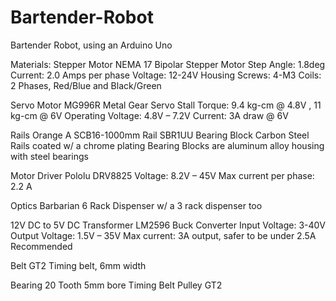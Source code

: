 # Bartender-Robot
Bartender Robot, using an Arduino Uno

Materials:
Stepper Motor
NEMA 17 Bipolar Stepper Motor
Step Angle: 1.8deg
Current: 2.0 Amps per phase
Voltage: 12-24V
Housing Screws: 4-M3
Coils: 2 Phases, Red/Blue and Black/Green

Servo Motor
MG996R Metal Gear Servo
Stall Torque: 9.4 kg-cm @ 4.8V , 11 kg-cm @ 6V
Operating Voltage: 4.8V – 7.2V
Current: 3A draw @ 6V

Rails
Orange A SCB16-1000mm Rail
SBR1UU Bearing Block
Carbon Steel Rails coated w/ a chrome plating
Bearing Blocks are aluminum alloy housing with steel bearings

Motor Driver
Pololu DRV8825
Voltage: 8.2V – 45V
Max current per phase: 2.2 A

Optics
Barbarian 6 Rack Dispenser w/ a 3 rack dispenser too

12V DC to 5V DC Transformer
LM2596 Buck Converter
Input Voltage: 3-40V
Output Voltage: 1.5V – 35V
Max current: 3A output, safer to be under 2.5A Recommended

Belt
GT2 Timing belt, 6mm width

Bearing
20 Tooth 5mm bore Timing Belt Pulley GT2

